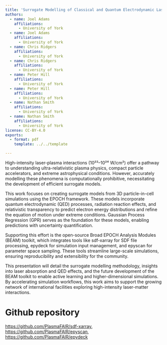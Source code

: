 ```yaml
---
title: 'Surrogate Modelling of Classical and Quantum Electrodynamic Laser Plasma Simulations at Intensities Above 10^22 Wcm^-2'
authors:
  - name: Joel Adams
    affiliations:
      - University of York
  - name: Joel Adams
    affiliations:
      - University of York
  - name: Chris Ridgers
    affiliations:
      - University of York
  - name: Chris Ridgers
    affiliations:
      - University of York
  - name: Peter Hill
    affiliations:
      - University of York
  - name: Peter Hill
    affiliations:
      - University of York
  - name: Nathan Smith
    affiliations:
      - University of York
  - name: Nathan Smith
    affiliations:
      - University of York
license: CC-BY-4.0
exports:
  - format: pdf
    template: ../../template

---
```


High-intensity laser-plasma interactions (10²²–10²⁴ W/cm²) offer a pathway to understanding ultra-relativistic plasma physics, compact particle accelerators, and extreme astrophysical conditions. However, accurately modelling these phenomena is computationally prohibitive, necessitating the development of efficient surrogate models.

This work focuses on creating surrogate models from 3D particle-in-cell simulations using the EPOCH framework. These models incorporate quantum electrodynamic (QED) processes, radiation reaction effects, and relativistic transparency to predict electron energy distributions and refine the equation of motion under extreme conditions. Gaussian Process Regression (GPR) serves as the foundation for these models, enabling predictions with uncertainty quantification.

Supporting this effort is the open-source Broad EPOCH Analysis Modules (BEAM) toolkit, which integrates tools like sdf-xarray for SDF file processing, epydeck for simulation input management, and epyscan for parameter space sampling. These tools streamline large-scale simulations, ensuring reproducibility and extensibility for the community.

This presentation will detail the surrogate modelling methodology, insights into laser absorption and QED effects, and the future development of the BEAM toolkit to enable active learning and higher-dimensional simulations. By accelerating simulation workflows, this work aims to support the growing network of international facilities exploring high-intensity laser-matter interactions.

# Github repository
https://github.com/PlasmaFAIR/sdf-xarray, https://github.com/PlasmaFAIR/epyscan, https://github.com/PlasmaFAIR/epydeck

